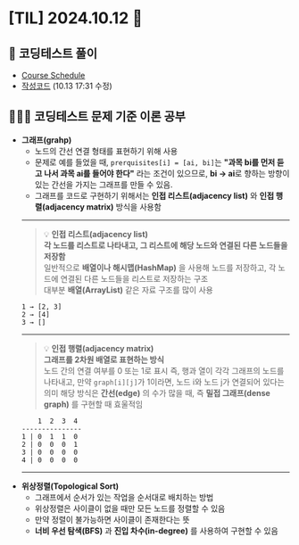 # [TIL] 2024.10.12 📘

## 📝 코딩테스트 풀이
- [Course Schedule](https://leetcode.com/problems/course-schedule/)  
- [작성코드](https://github.com/no-cy/TIL/blob/main/study/coding-test/java/Level2/207.%20Course%20Schedule.java) (10.13 17:31 수정)

## 🧑🏻‍💻 코딩테스트 문제 기준 이론 공부
- **그래프(grahp)**
  - 노드의 간선 연결 형태를 표현하기 위해 사용
  - 문제로 예를 들었을 때, `prerquisites[i] = [ai, bi]`는 **"과목 bi를 먼저 듣고 나서 과목 ai를 들어야 한다"** 라는 조건이 있으므로, **bi -> ai**로 향하는 방향이 있는 간선을 가지는 그래프를 만들 수 있음.
  - 그래프를 코드로 구현하기 위해서는 **인접 리스트(adjacency list)** 와 **인접 행렬(adjacency matrix)** 방식을 사용함
  ---
  > 💡 **인접 리스트(adjacency list)**  
  > **각 노드를 리스트로 나타내고, 그 리스트에 해당 노드와 연결된 다른 노드들을 저장함**  
  > 일반적으로 **배열이나 해시맵(HashMap)** 을 사용해 노드를 저장하고, 각 노드에 연결된 다른 노드들을 리스트로 저장하는 구조  
  > 대부분 **배열(ArrayList)** 같은 자료 구조를 많이 사용
  ```
  1 → [2, 3]
  2 → [4]
  3 → []
  ```
  ---
  > 💡 **인접 행렬(adjacency matrix)**  
  > **그래프를 2차원 배열로 표현하는 방식**  
  > 노드 간의 연결 여부를 0 또는 1로 표시
  > 즉, 행과 열이 각각 그래프의 노드를 나타내고, 만약 `graph[i][j]`가 1이라면, 노드 i와 노드 j가 연결되어 있다는 의미
  > 해당 방식은 **간선(edge)** 의 수가 많을 때, 즉 **밀접 그래프(dense graph)** 를 구현할 때 효울적임
  ```
      1  2  3  4
  ---------------
  1 | 0  1  1  0
  2 | 0  0  0  1
  3 | 0  0  0  0
  4 | 0  0  0  0
  ```
  ---
- **위상정렬(Topological Sort)**
  - 그래프에서 순서가 있는 작업을 순서대로 배치하는 방법
  - 위상정렬은 사이클이 없을 때만 모든 노드를 정렬할 수 있음
  - 만약 정렬이 불가능하면 사이클이 존재한다는 뜻
  - **너비 우선 탐색(BFS)** 과 **진입 차수(in-degree)** 를 사용하여 구현할 수 있음

